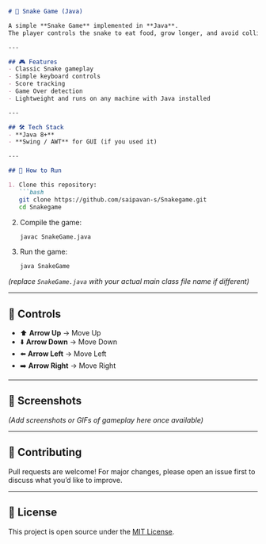 
````markdown
# 🐍 Snake Game (Java)

A simple **Snake Game** implemented in **Java**.  
The player controls the snake to eat food, grow longer, and avoid collisions with the walls or itself.

---

## 🎮 Features
- Classic Snake gameplay
- Simple keyboard controls
- Score tracking
- Game Over detection
- Lightweight and runs on any machine with Java installed

---

## 🛠️ Tech Stack
- **Java 8+**
- **Swing / AWT** for GUI (if you used it)

---

## 🚀 How to Run

1. Clone this repository:
   ```bash
   git clone https://github.com/saipavan-s/Snakegame.git
   cd Snakegame
````

2. Compile the game:

   ```bash
   javac SnakeGame.java
   ```

3. Run the game:

   ```bash
   java SnakeGame
   ```

*(replace `SnakeGame.java` with your actual main class file name if different)*

---

## 🎯 Controls

* ⬆️ **Arrow Up** → Move Up
* ⬇️ **Arrow Down** → Move Down
* ⬅️ **Arrow Left** → Move Left
* ➡️ **Arrow Right** → Move Right

---

## 📸 Screenshots

*(Add screenshots or GIFs of gameplay here once available)*

---

## 🤝 Contributing

Pull requests are welcome! For major changes, please open an issue first to discuss what you’d like to improve.

---

## 📜 License

This project is open source under the [MIT License](LICENSE).

```


